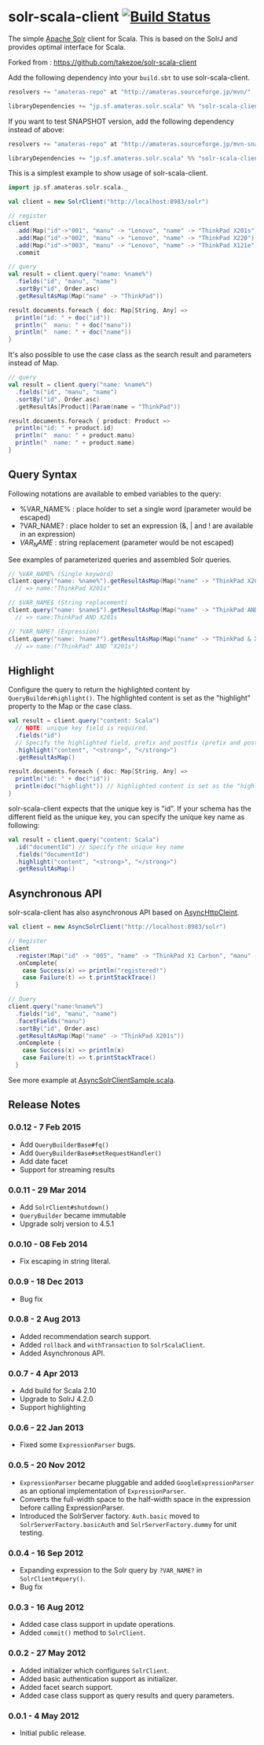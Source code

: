 solr-scala-client [![Build Status](https://travis-ci.org/alexandervanhecke/solr-scala-client.svg?branch=master)](https://travis-ci.org/alexandervanhecke/solr-scala-client)
=================

The simple [Apache Solr](http://lucene.apache.org/solr/) client for Scala.
This is based on the SolrJ and provides optimal interface for Scala.

Forked from : https://github.com/takezoe/solr-scala-client 

Add the following dependency into your `build.sbt` to use solr-scala-client.

```scala
resolvers += "amateras-repo" at "http://amateras.sourceforge.jp/mvn/"

libraryDependencies += "jp.sf.amateras.solr.scala" %% "solr-scala-client" % "0.0.12"
```

If you want to test SNAPSHOT version, add the following dependency instead of above:

```scala
resolvers += "amateras-repo" at "http://amateras.sourceforge.jp/mvn-snapshot/"

libraryDependencies += "jp.sf.amateras.solr.scala" %% "solr-scala-client" % "0.0.13-SNAPSHOT"
```

This is a simplest example to show usage of solr-scala-client.

```scala
import jp.sf.amateras.solr.scala._

val client = new SolrClient("http://localhost:8983/solr")

// register
client
  .add(Map("id"->"001", "manu" -> "Lenovo", "name" -> "ThinkPad X201s"))
  .add(Map("id"->"002", "manu" -> "Lenovo", "name" -> "ThinkPad X220"))
  .add(Map("id"->"003", "manu" -> "Lenovo", "name" -> "ThinkPad X121e"))
  .commit

// query
val result = client.query("name: %name%")
  .fields("id", "manu", "name")
  .sortBy("id", Order.asc)
  .getResultAsMap(Map("name" -> "ThinkPad"))

result.documents.foreach { doc: Map[String, Any] =>
  println("id: " + doc("id"))
  println("  manu: " + doc("manu"))
  println("  name: " + doc("name"))
}
```

It's also possible to use the case class as the search result and parameters instead of Map.

```scala
// query
val result = client.query("name: %name%")
  .fields("id", "manu", "name")
  .sortBy("id", Order.asc)
  .getResultAs[Product](Param(name = "ThinkPad"))

result.documents.foreach { product: Product =>
  println("id: " + product.id)
  println("  manu: " + product.manu)
  println("  name: " + product.name)
}
```

Query Syntax
--------

Following notations are available to embed variables to the query:

* %VAR_NAME% : place holder to set a single word (parameter would be escaped)
* ?VAR_NAME? : place holder to set an expression (&, | and ! are available in an expression)
* $VAR_NAME$ : string replacement (parameter would be not escaped)

See examples of parameterized queries and assembled Solr queries.

```scala
// %VAR_NAME% (Single keyword)
client.query("name: %name%").getResultAsMap(Map("name" -> "ThinkPad X201s"))
  // => name:"ThinkPad X201s"

// $VAR_NAME$ (String replacement)
client.query("name: $name$").getResultAsMap(Map("name" -> "ThinkPad AND X201s"))
  // => name:ThinkPad AND X201s

// ?VAR_NAME? (Expression)
client.query("name: ?name?").getResultAsMap(Map("name" -> "ThinkPad & X201s"))
  // => name:("ThinkPad" AND "X201s")
```

Highlight
--------

Configure the query to return the highlighted content by ```QueryBuilder#highlight()```.
The highlighted content is set as the "highlight" property to the Map or the case class.

```scala
val result = client.query("content: Scala")
  // NOTE: unique key field is required.
  .fields("id")
  // Specify the highlighted field, prefix and postfix (prefix and postfix are optional).
  .highlight("content", "<strong>", "</strong>")
  .getResultAsMap()

result.documents.foreach { doc: Map[String, Any] =>
  println("id: " + doc("id"))
  println(doc("highlight")) // highlighted content is set as the "highlight" property
}
```
solr-scala-client expects that the unique key is "id".
If your schema has the different field as the unique key, you can specify the unique key name as following:

```scala
val result = client.query("content: Scala")
  .id("documentId") // Specify the unique key name
  .fields("documentId")
  .highlight("content", "<strong>", "</strong>")
  .getResultAsMap()
```

Asynchronous API
--------

solr-scala-client has also asynchronous API based on [AsyncHttpCleint](https://github.com/AsyncHttpClient/async-http-client).

```scala
val client = new AsyncSolrClient("http://localhost:8983/solr")

// Register
client
  .register(Map("id" -> "005", "name" -> "ThinkPad X1 Carbon", "manu" -> "Lenovo"))
  .onComplete{
    case Success(x) => println("registered!")
    case Failure(t) => t.printStackTrace()
  }

// Query
client.query("name:%name%")
  .fields("id", "manu", "name")
  .facetFields("manu")
  .sortBy("id", Order.asc)
  .getResultAsMap(Map("name" -> "ThinkPad X201s"))
  .onComplete {
    case Success(x) => println(x)
    case Failure(t) => t.printStackTrace()
  }
```

See more example at [AsyncSolrClientSample.scala](https://github.com/takezoe/solr-scala-client/blob/master/src/main/scala/jp/sf/amateras/solr/scala/sample/AsyncSolrClientSample.scala).

Release Notes
--------
### 0.0.12 - 7 Feb 2015

* Add ```QueryBuilderBase#fq()```
* Add ```QueryBuilderBase#setRequestHandler()```
* Add date facet
* Support for streaming results

### 0.0.11 - 29 Mar 2014

* Add ```SolrClient#shutdown()```
* ```QueryBuilder``` became immutable
* Upgrade solrj version to 4.5.1

### 0.0.10 - 08 Feb 2014

* Fix escaping in string literal.

### 0.0.9 - 18 Dec 2013

* Bug fix

### 0.0.8 - 2 Aug 2013

* Added recommendation search support.
* Added ```rollback``` and ```withTransaction``` to ```SolrScalaClient```.
* Added Asynchronous API.

### 0.0.7 - 4 Apr 2013

* Add build for Scala 2.10
* Upgrade to SolrJ 4.2.0
* Support highlighting

### 0.0.6 - 22 Jan 2013

* Fixed some ```ExpressionParser``` bugs.

### 0.0.5 - 20 Nov 2012

* ```ExpressionParser``` became pluggable and added ```GoogleExpressionParser``` as an optional implementation of ```ExpressionParser```.
* Converts the full-width space to the half-width space in the expression before calling ExpressionParser.
* Introduced the SolrServer factory. ```Auth.basic``` moved to ```SolrServerFactory.basicAuth``` and ```SolrServerFactory.dummy``` for unit testing.

### 0.0.4 - 16 Sep 2012

* Expanding expression to the Solr query by ```?VAR_NAME?``` in ```SolrClient#query()```.
* Bug fix

### 0.0.3 - 16 Aug 2012

* Added case class support in update operations.
* Added ```commit()``` method to ```SolrClient```.

### 0.0.2 - 27 May 2012

* Added initializer which configures ```SolrClient```.
* Added basic authentication support as initializer.
* Added facet search support.
* Added case class support as query results and query parameters.

### 0.0.1 - 4 May 2012

* Initial public release.
